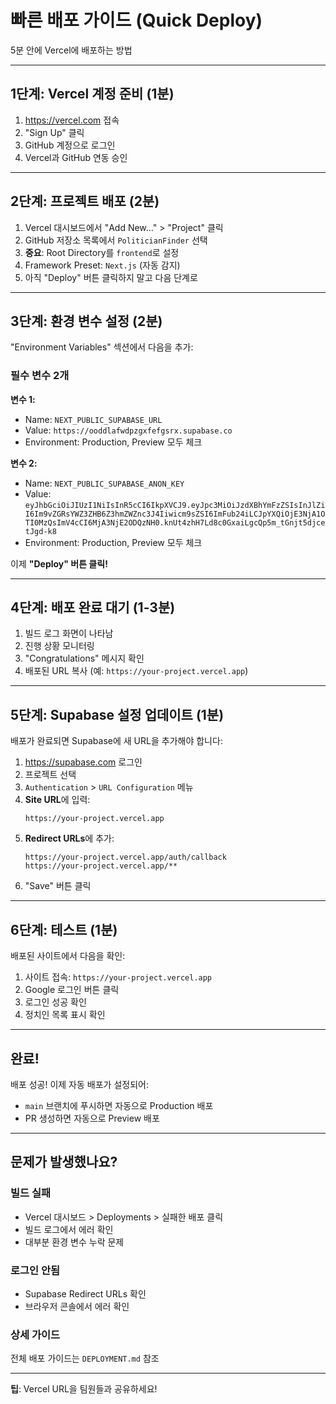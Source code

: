 # 빠른 배포 가이드 (Quick Deploy)

5분 안에 Vercel에 배포하는 방법

---

## 1단계: Vercel 계정 준비 (1분)

1. https://vercel.com 접속
2. "Sign Up" 클릭
3. GitHub 계정으로 로그인
4. Vercel과 GitHub 연동 승인

---

## 2단계: 프로젝트 배포 (2분)

1. Vercel 대시보드에서 "Add New..." > "Project" 클릭
2. GitHub 저장소 목록에서 `PoliticianFinder` 선택
3. **중요**: Root Directory를 `frontend`로 설정
4. Framework Preset: `Next.js` (자동 감지)
5. 아직 "Deploy" 버튼 클릭하지 말고 다음 단계로

---

## 3단계: 환경 변수 설정 (2분)

"Environment Variables" 섹션에서 다음을 추가:

### 필수 변수 2개

**변수 1:**
- Name: `NEXT_PUBLIC_SUPABASE_URL`
- Value: `https://ooddlafwdpzgxfefgsrx.supabase.co`
- Environment: Production, Preview 모두 체크

**변수 2:**
- Name: `NEXT_PUBLIC_SUPABASE_ANON_KEY`
- Value: `eyJhbGciOiJIUzI1NiIsInR5cCI6IkpXVCJ9.eyJpc3MiOiJzdXBhYmFzZSIsInJlZiI6Im9vZGRsYWZ3ZHB6Z3hmZWZnc3J4Iiwicm9sZSI6ImFub24iLCJpYXQiOjE3NjA1OTI0MzQsImV4cCI6MjA3NjE2ODQzNH0.knUt4zhH7Ld8c0GxaiLgcQp5m_tGnjt5djcetJgd-k8`
- Environment: Production, Preview 모두 체크

이제 **"Deploy" 버튼 클릭!**

---

## 4단계: 배포 완료 대기 (1-3분)

1. 빌드 로그 화면이 나타남
2. 진행 상황 모니터링
3. "Congratulations" 메시지 확인
4. 배포된 URL 복사 (예: `https://your-project.vercel.app`)

---

## 5단계: Supabase 설정 업데이트 (1분)

배포가 완료되면 Supabase에 새 URL을 추가해야 합니다:

1. https://supabase.com 로그인
2. 프로젝트 선택
3. `Authentication` > `URL Configuration` 메뉴
4. **Site URL**에 입력:
   ```
   https://your-project.vercel.app
   ```
5. **Redirect URLs**에 추가:
   ```
   https://your-project.vercel.app/auth/callback
   https://your-project.vercel.app/**
   ```
6. "Save" 버튼 클릭

---

## 6단계: 테스트 (1분)

배포된 사이트에서 다음을 확인:

1. 사이트 접속: `https://your-project.vercel.app`
2. Google 로그인 버튼 클릭
3. 로그인 성공 확인
4. 정치인 목록 표시 확인

---

## 완료!

배포 성공! 이제 자동 배포가 설정되어:
- `main` 브랜치에 푸시하면 자동으로 Production 배포
- PR 생성하면 자동으로 Preview 배포

---

## 문제가 발생했나요?

### 빌드 실패
- Vercel 대시보드 > Deployments > 실패한 배포 클릭
- 빌드 로그에서 에러 확인
- 대부분 환경 변수 누락 문제

### 로그인 안됨
- Supabase Redirect URLs 확인
- 브라우저 콘솔에서 에러 확인

### 상세 가이드
전체 배포 가이드는 `DEPLOYMENT.md` 참조

---

**팁**: Vercel URL을 팀원들과 공유하세요!
